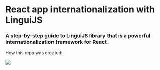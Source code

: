 # React app internationalization with LinguiJS
### A step-by-step guide to LinguiJS library that is a powerful internationalization framework for React.

How this repo was created: 

![](./.github/result.gif)
